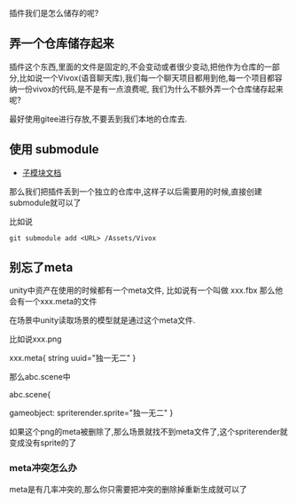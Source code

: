 插件我们是怎么储存的呢?

## 弄一个仓库储存起来

 插件这个东西,里面的文件是固定的,不会变动或者很少变动,把他作为仓库的一部分,比如说一个Vivox(语音聊天库),我们每一个聊天项目都用到他,每一个项目都容纳一份vivox的代码,是不是有一点浪费呢, 我们为什么不额外弄一个仓库储存起来呢? 

最好使用gitee进行存放,不要丢到我们本地的仓库去.

## 使用 submodule

- [子模块文档](https://git-scm.com/book/zh/v2/Git-%E5%B7%A5%E5%85%B7-%E5%AD%90%E6%A8%A1%E5%9D%97)

那么我们把插件丢到一个独立的仓库中,这样子以后需要用的时候,直接创建submodule就可以了

比如说
```
git submodule add <URL> /Assets/Vivox
```

## 别忘了meta

unity中资产在使用的时候都有一个meta文件, 比如说有一个叫做 xxx.fbx 那么他会有一个xxx.meta的文件

在场景中unity读取场景的模型就是通过这个meta文件.

比如说xxx.png

xxx.meta{
string uuid="独一无二"
}

那么abc.scene中

abc.scene{

gameobject:
    spriterender.sprite="独一无二"
}

如果这个png的meta被删除了,那么场景就找不到meta文件了,这个spriterender就变成没有sprite的了

### meta冲突怎么办

meta是有几率冲突的,那么你只需要把冲突的删除掉重新生成就可以了